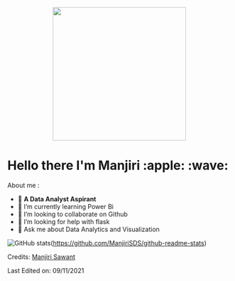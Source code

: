 <p align="center">
  <img width="300" height="300" src=https://c.tenor.com/dXvsEin6u0wAAAAC/apple-learning.gif>
</p>

<h1 align = "left"> Hello there I'm Manjiri 	:apple: :wave: </h1> 


About me :<br/>
- :triangular_flag_on_post:	**A Data Analyst Aspirant** <br/>
- 🌱 I’m currently learning Power Bi
- 👯 I’m looking to collaborate on Github
- 🤔 I’m looking for help with flask
- 💬 Ask me about Data Analytics and Visualization


![GitHub stats](https://github-readme-stats.vercel.app/api?username=ManjiriSDS&count_private=true)(https://github.com/ManjiriSDS/github-readme-stats)


Credits: [Manjiri Sawant](https://github.com/ManjiriSDS)

Last Edited on: 09/11/2021

